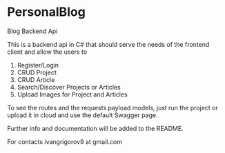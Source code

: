 # PersonalBlog
Blog Backend Api

This is a backend api in C# that should serve the needs of the frontend client and allow the users to
  1.  Register/Login
  2.  CRUD Project
  3.  CRUD Article
  4.  Search/Discover Projects or Articles
  5.  Upload Images for Project and Articles
  
To see the routes and the requests payload models, just run the project or upload it in cloud and use the default Swagger page.

Further info and documentation will be added to the README. 

For contacts ivangrigorov9 at gmail.com
